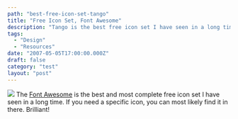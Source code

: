```yaml
---
path: "best-free-icon-set-tango"
title: "Free Icon Set, Font Awesome"
description: "Tango is the best free icon set I have seen in a long time."
tags: 
  - "Design"
  - "Resources"
date: "2007-05-05T17:00:00.000Z"
draft: false
category: "test"
layout: "post"
---
```


![](http://marcgrabanski.com/wp-content/uploads/font-awesome-500x165.png)
The [Font Awesome](http://fontawesome.io/) is the best and most complete free icon set I have seen in a long time. If you need a specific icon, you can most likely find it in there. Brilliant!